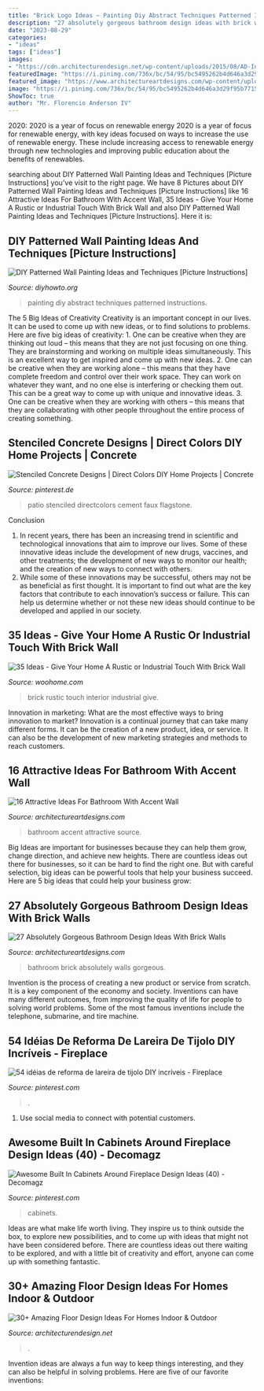```yaml
---
title: "Brick Logo Ideas ~ Painting Diy Abstract Techniques Patterned Instructions"
description: "27 absolutely gorgeous bathroom design ideas with brick walls"
date: "2023-08-29"
categories:
- "ideas"
tags: ["ideas"]
images:
- "https://cdn.architecturendesign.net/wp-content/uploads/2015/08/AD-Indoor-Outdoor-Floor-Design-Ideas-21.jpg"
featuredImage: "https://i.pinimg.com/736x/bc/54/95/bc5495262b4d646a3d29f95b77151b97.jpg"
featured_image: "https://www.architectureartdesigns.com/wp-content/uploads/2014/02/2441-630x945.jpg"
image: "https://i.pinimg.com/736x/bc/54/95/bc5495262b4d646a3d29f95b77151b97.jpg"
ShowToc: true
author: "Mr. Florencio Anderson IV"
---
```



2020: 2020 is a year of focus on renewable energy
2020 is a year of focus for renewable energy, with key ideas focused on ways to increase the use of renewable energy. These include increasing access to renewable energy through new technologies and improving public education about the benefits of renewables.

	

		
searching about DIY Patterned Wall Painting Ideas and Techniques [Picture Instructions] you've visit to the right page. We have 8 Pictures about DIY Patterned Wall Painting Ideas and Techniques [Picture Instructions] like 16 Attractive Ideas For Bathroom With Accent Wall, 35 Ideas - Give Your Home A Rustic or Industrial Touch With Brick Wall and also DIY Patterned Wall Painting Ideas and Techniques [Picture Instructions]. Here it is:
		
    
## DIY Patterned Wall Painting Ideas And Techniques [Picture Instructions]

<img loading=lazy src="http://www.diyhowto.org/wp-content/uploads/DIY-Abstract-Wall-Painting-DIY-Wall-Painting-Ideas-Techniques-Tutorials-DIYHowto.jpg" onerror="this.onerror=null;this.src='https://tse1.mm.bing.net/th?id=OIP.qw1TXy-QcfslpGr6L20ETwHaJ8&amp;pid=15.1';" alt="DIY Patterned Wall Painting Ideas and Techniques [Picture Instructions]">

_Source: diyhowto.org_

>painting diy abstract techniques patterned instructions. 

	

The 5 Big Ideas of Creativity
Creativity is an important concept in our lives. It can be used to come up with new ideas, or to find solutions to problems. Here are five big ideas of creativity: 1. One can be creative when they are thinking out loud – this means that they are not just focusing on one thing. They are brainstorming and working on multiple ideas simultaneously. This is an excellent way to get inspired and come up with new ideas. 2. One can be creative when they are working alone – this means that they have complete freedom and control over their work space. They can work on whatever they want, and no one else is interfering or checking them out. This can be a great way to come up with unique and innovative ideas. 3. One can be creative when they are working with others – this means that they are collaborating with other people throughout the entire process of creating something.

    
## Stenciled Concrete Designs | Direct Colors DIY Home Projects | Concrete

<img loading=lazy src="https://i.pinimg.com/736x/bc/54/95/bc5495262b4d646a3d29f95b77151b97.jpg" onerror="this.onerror=null;this.src='https://tse1.mm.bing.net/th?id=OIP.cEJy3zYnbhIyfpPrsihfGgHaJ3&amp;pid=15.1';" alt="Stenciled Concrete Designs | Direct Colors DIY Home Projects | Concrete">

_Source: pinterest.de_

>patio stenciled directcolors cement faux flagstone. 

	

Conclusion
1. In recent years, there has been an increasing trend in scientific and technological innovations that aim to improve our lives. Some of these innovative ideas include the development of new drugs, vaccines, and other treatments; the development of new ways to monitor our health; and the creation of new ways to connect with others.
2. While some of these innovations may be successful, others may not be as beneficial as first thought. It is important to find out what are the key factors that contribute to each innovation’s success or failure. This can help us determine whether or not these new ideas should continue to be developed and applied in our society.

    
## 35 Ideas - Give Your Home A Rustic Or Industrial Touch With Brick Wall

<img loading=lazy src="http://www.woohome.com/wp-content/uploads/2013/07/Home-Touch-With-Brick-Wall-19.jpg" onerror="this.onerror=null;this.src='https://tse3.mm.bing.net/th?id=OIP.79krF-0BR6SK6pAo5AIp_wHaJ6&amp;pid=15.1';" alt="35 Ideas - Give Your Home A Rustic or Industrial Touch With Brick Wall">

_Source: woohome.com_

>brick rustic touch interior industrial give. 

	

Innovation in marketing: What are the most effective ways to bring innovation to market?
Innovation is a continual journey that can take many different forms. It can be the creation of a new product, idea, or service. It can also be the development of new marketing strategies and methods to reach customers.

    
## 16 Attractive Ideas For Bathroom With Accent Wall

<img loading=lazy src="https://www.architectureartdesigns.com/wp-content/uploads/2016/06/5-6.jpg" onerror="this.onerror=null;this.src='https://tse2.mm.bing.net/th?id=OIP.hY5Md2uPys92ZffsB4D_oAHaLH&amp;pid=15.1';" alt="16 Attractive Ideas For Bathroom With Accent Wall">

_Source: architectureartdesigns.com_

>bathroom accent attractive source. 

	

Big Ideas are important for businesses because they can help them grow, change direction, and achieve new heights. There are countless ideas out there for businesses, so it can be hard to find the right one. But with careful selection, big ideas can be powerful tools that help your business succeed. Here are 5 big ideas that could help your business grow: 

    
## 27 Absolutely Gorgeous Bathroom Design Ideas With Brick Walls

<img loading=lazy src="https://www.architectureartdesigns.com/wp-content/uploads/2014/02/2441-630x945.jpg" onerror="this.onerror=null;this.src='https://tse1.mm.bing.net/th?id=OIP.He0wSaz7VvUM79RWClacCAHaLH&amp;pid=15.1';" alt="27 Absolutely Gorgeous Bathroom Design Ideas With Brick Walls">

_Source: architectureartdesigns.com_

>bathroom brick absolutely walls gorgeous. 

	

Invention is the process of creating a new product or service from scratch. It is a key component of the economy and society. Inventions can have many different outcomes, from improving the quality of life for people to solving world problems. Some of the most famous inventions include the telephone, submarine, and tire machine.

    
## 54 Idéias De Reforma De Lareira De Tijolo DIY Incríveis - Fireplace

<img loading=lazy src="https://i.pinimg.com/736x/5e/4d/11/5e4d114ee23164cc28ec4a9c73073571.jpg" onerror="this.onerror=null;this.src='https://tse2.mm.bing.net/th?id=OIP.GHEZ9D4Q8OYGFdsoC2qyJgHaKL&amp;pid=15.1';" alt="54 idéias de reforma de lareira de tijolo DIY incríveis - Fireplace">

_Source: pinterest.com_

>. 

	

1. Use social media to connect with potential customers.

    
## Awesome Built In Cabinets Around Fireplace Design Ideas (40) - Decomagz

<img loading=lazy src="https://i.pinimg.com/736x/66/94/6a/66946a9029d04f80136e3a2402af220d.jpg" onerror="this.onerror=null;this.src='https://tse3.mm.bing.net/th?id=OIP.g4pt246Y6LV7Xjl4tEdS5gHaLH&amp;pid=15.1';" alt="Awesome Built In Cabinets Around Fireplace Design Ideas (40) - Decomagz">

_Source: pinterest.com_

>cabinets. 

	

Ideas are what make life worth living. They inspire us to think outside the box, to explore new possibilities, and to come up with ideas that might not have been considered before. There are countless ideas out there waiting to be explored, and with a little bit of creativity and effort, anyone can come up with something fantastic.

    
## 30+ Amazing Floor Design Ideas For Homes Indoor &amp; Outdoor

<img loading=lazy src="https://cdn.architecturendesign.net/wp-content/uploads/2015/08/AD-Indoor-Outdoor-Floor-Design-Ideas-21.jpg" onerror="this.onerror=null;this.src='https://tse2.mm.bing.net/th?id=OIP.K8DN2tCv0pbdZ-JeeS_u-gHaLH&amp;pid=15.1';" alt="30+ Amazing Floor Design Ideas For Homes Indoor &amp; Outdoor">

_Source: architecturendesign.net_

>. 

	

Invention ideas are always a fun way to keep things interesting, and they can also be helpful in solving problems. Here are five of our favorite inventions: 

